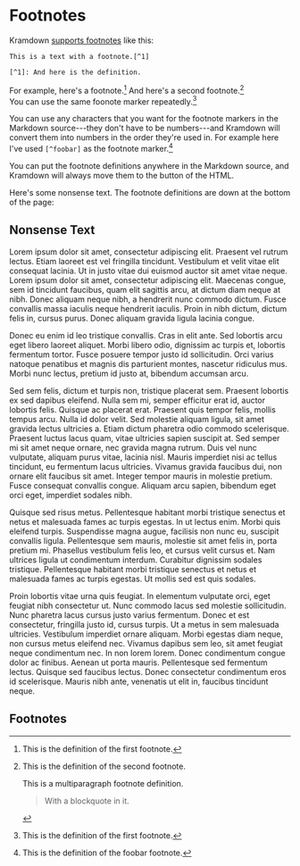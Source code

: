 Footnotes
=========

Kramdown [supports footnotes](https://kramdown.gettalong.org/quickref.html#footnotes) like this:

    This is a text with a footnote.[^1]

    [^1]: And here is the definition.

For example, here's a footnote.[^1]
And here's a second footnote.[^2]  
You can use the same foonote marker repeatedly.[^1]

You can use any characters that you want for the footnote markers in the
Markdown source---they don't have to be numbers---and Kramdown will convert
them into numbers in the order they're used in. For example here I've used
`[^foobar]` as the footnote marker.[^foobar]

You can put the footnote definitions anywhere in the Markdown source, and
Kramdown will always move them to the button of the HTML.

[^1]: This is the definition of the first footnote.

[^2]: This is the definition of the second footnote.

    This is a multiparagraph footnote definition.

    > With a blockquote in it.

[^foobar]: This is the definition of the foobar footnote.

Here's some nonsense text. The footnote definitions are down at the bottom of
the page:

Nonsense Text
-------------

Lorem ipsum dolor sit amet, consectetur adipiscing elit. Praesent vel rutrum
lectus. Etiam laoreet est vel fringilla tincidunt. Vestibulum et velit vitae
elit consequat lacinia. Ut in justo vitae dui euismod auctor sit amet vitae
neque. Lorem ipsum dolor sit amet, consectetur adipiscing elit. Maecenas
congue, sem id tincidunt faucibus, quam elit sagittis arcu, at dictum diam
neque at nibh. Donec aliquam neque nibh, a hendrerit nunc commodo dictum. Fusce
convallis massa iaculis neque hendrerit iaculis. Proin in nibh dictum, dictum
felis in, cursus purus. Donec aliquam gravida ligula lacinia congue.

Donec eu enim id leo tristique convallis. Cras in elit ante. Sed lobortis arcu
eget libero laoreet aliquet. Morbi libero odio, dignissim ac turpis et,
lobortis fermentum tortor. Fusce posuere tempor justo id sollicitudin. Orci
varius natoque penatibus et magnis dis parturient montes, nascetur ridiculus
mus. Morbi nunc lectus, pretium id justo at, bibendum accumsan arcu.

Sed sem felis, dictum et turpis non, tristique placerat sem. Praesent lobortis
ex sed dapibus eleifend. Nulla sem mi, semper efficitur erat id, auctor
lobortis felis. Quisque ac placerat erat. Praesent quis tempor felis, mollis
tempus arcu. Nulla id dolor velit. Sed molestie aliquam ligula, sit amet
gravida lectus ultricies a. Etiam dictum pharetra odio commodo scelerisque.
Praesent luctus lacus quam, vitae ultricies sapien suscipit at. Sed semper mi
sit amet neque ornare, nec gravida magna rutrum. Duis vel nunc vulputate,
aliquam purus vitae, lacinia nisl. Mauris imperdiet nisi ac tellus tincidunt,
eu fermentum lacus ultricies. Vivamus gravida faucibus dui, non ornare elit
faucibus sit amet. Integer tempor mauris in molestie pretium. Fusce consequat
convallis congue. Aliquam arcu sapien, bibendum eget orci eget, imperdiet
sodales nibh.

Quisque sed risus metus. Pellentesque habitant morbi tristique senectus et
netus et malesuada fames ac turpis egestas. In ut lectus enim. Morbi quis
eleifend turpis. Suspendisse magna augue, facilisis non nunc eu, suscipit
convallis ligula. Pellentesque sem mauris, molestie sit amet felis in, porta
pretium mi. Phasellus vestibulum felis leo, et cursus velit cursus et. Nam
ultrices ligula ut condimentum interdum. Curabitur dignissim sodales tristique.
Pellentesque habitant morbi tristique senectus et netus et malesuada fames ac
turpis egestas. Ut mollis sed est quis sodales.

Proin lobortis vitae urna quis feugiat. In elementum vulputate orci, eget
feugiat nibh consectetur ut. Nunc commodo lacus sed molestie sollicitudin. Nunc
pharetra lacus cursus justo varius fermentum. Donec et est consectetur,
fringilla justo id, cursus turpis. Ut a metus in sem malesuada ultricies.
Vestibulum imperdiet ornare aliquam. Morbi egestas diam neque, non cursus metus
eleifend nec. Vivamus dapibus sem leo, sit amet feugiat neque condimentum nec.
In non lorem lorem. Donec condimentum congue dolor ac finibus. Aenean ut porta
mauris. Pellentesque sed fermentum lectus. Quisque sed faucibus lectus. Donec
consectetur condimentum eros id scelerisque. Mauris nibh ante, venenatis ut
elit in, faucibus tincidunt neque. 

Footnotes
---------
